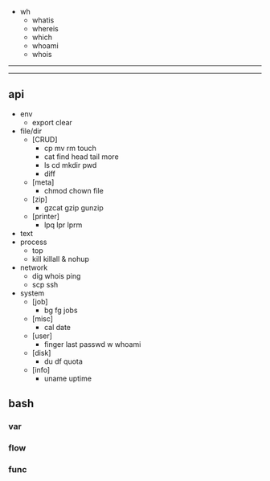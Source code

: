 - wh
  - whatis
  - whereis
  - which
  - whoami
  - whois
---
---
## api
- env
  - export clear
- file/dir
  - [CRUD]
    - cp mv rm touch
    - cat find head tail more
    - ls cd mkdir pwd
    - diff
  - [meta]
    - chmod chown file
  - [zip]
    - gzcat gzip gunzip
  - [printer]
    - lpq lpr lprm
- text
- process
  - top
  - kill killall & nohup
- network
  - dig whois ping
  - scp ssh
- system
  - [job]
    - bg fg jobs
  - [misc]
    - cal date
  - [user]
    - finger last passwd w whoami 
  - [disk]
    - du df quota 
  - [info]
    - uname uptime 
## bash
### var
### flow
### func
